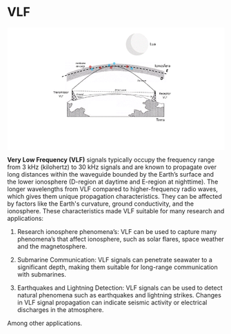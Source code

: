 # VLF

<img src="https://github.com/Rogerio-mack/work/blob/main/images/VLF_gif.gif" align="center"/>

**Very Low Frequency (VLF)** signals typically occupy the frequency range from 3 kHz (kilohertz) to 30 kHz signals and are known to propagate over long distances within the waveguide bounded by the Earth’s surface and the lower ionosphere (D-region at daytime and E-region at nighttime). The longer wavelengths from VLF compared to higher-frequency radio waves, which gives them unique propagation characteristics. They can be affected by factors like the Earth's curvature, ground conductivity, and the ionosphere. These characteristics made VLF suitable for many research and applications:

1. Research ionosphere phenomena’s: VLF can be used to capture many phenomena’s that affect ionosphere, such as solar flares, space weather and the magnetosphere.

2. Submarine Communication: VLF signals can penetrate seawater to a significant depth, making them suitable for long-range communication with submarines.

3. Earthquakes and Lightning Detection: VLF signals can be used to detect natural phenomena such as earthquakes and lightning strikes. Changes in VLF signal propagation can indicate seismic activity or electrical discharges in the atmosphere.

Among other applications.

